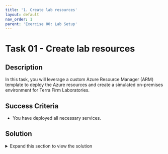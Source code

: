 ```yaml
---
title: '1. Create lab resources'
layout: default
nav_order: 1
parent: 'Exercise 00: Lab Setup'
---
```


# Task 01 - Create lab resources

## Description

In this task, you will leverage a custom Azure Resource Manager (ARM) template to deploy the Azure resources and create a simulated on-premises environment for Terra Firm Laboratories.

## Success Criteria

* You have deployed all necessary services.

## Solution

<details markdown="block">
<summary>Expand this section to view the solution</summary>

1. Sign in to the [Azure Portal](https://portal.azure.com).

1. Open another browser tab, and navigate to the ARM template: [ARM Template on GitHub](https://github.com/microsoft/Microsoft-TechExcel-Migrate-Linux-Workloads/tree/main/resources/deployment).

1. Select **Deploy to Azure**. This will open a new browser tab to the Azure Portal for custom deployments.

    ![The GitHub page with Deploy to Azure button highlighted.](../../resources/images/lab00_01_CreateResources.png "GitHub page to Deploy to Azure.")

1. If prompted, sign in with an account that is an owner of the Azure Subscription.

1. Fill in the required ARM template parameters.
    1. Create a new **Resource group**.
    1. Select a **Region**
    1. Specify a **Resource Name Base** (specify a base value that includes your initials to keep unique to prevent naming conflicts, for example, `terrafirmhw`).
    1. Specify a **User Defined Password** (this will be a password that you will use to log into the provisioned VM - replace the `************` with your own password).
        1. > **Important** For your password use at least 12 characters, combine uppercase and lowercase letters, numbers, and special characters. Avoid common words and personal information.
    1. Select **Review + create**

    ![Custom deployment with details for ARM Template set.](../../resources/images/lab00_01_CustomDeployment.png "Custom deployment for ARM template")

1. Agree to the Terms and conditions and select **Create**.

    The deployment is now underway. On average, this process can take 30 minutes to complete. It is important that you monitor the deployment progress to ensure there are no problems. You can monitor progress by selecting the notification bell in the upper right corner and selecting **Deployment in progress...**

    >**Note**: While automation can make things simpler and repeatable, sometimes it can fail. If at any time during the ARM template deployment there is a failure, review the failure, delete the Resource Group, and try the ARM template again. Review the failures and adjust for errors as appropriate.

    Once the ARM template is deployed, the status will change to complete.

   **Note**: Verify deployment success of each resource.  Transient errors are possible and can cause problems later in the hands on lab.

</details>
